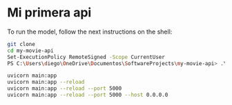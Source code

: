 # Mi primera api

To run the model, follow the next instructions on the shell:

```sh
git clone
cd my-movie-api
Set-ExecutionPolicy RemoteSigned -Scope CurrentUser
PS C:\Users\diego\OneDrive\Documentos\SoftwareProjects\my-movie-api> .\venv\Scripts\activate

uvicorn main:app
uvicorn main:app --reload 
uvicorn main:app --reload --port 5000
uvicorn main:app --reload --port 5000 --host 0.0.0.0
```
